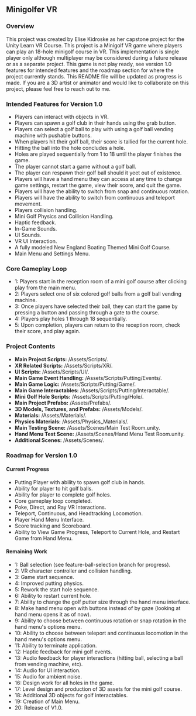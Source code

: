 ## Minigolfer VR

### Overview
This project was created by Elise Kidroske as her capstone project for the Unity Learn VR Course. This project is a Minigolf VR game where players can play an 18-hole minigolf course in VR. This implementation is single player only although multiplayer may be considered during a future release or as a separate project.
This game is not play ready, see version 1.0 features for intended features and the roadmap section for where the project currently stands. This README file will be updated as progress is made. If you are a 3D artist or animator and would like to collaborate on this project, please feel free to reach out to me.

### Intended Features for Version 1.0
- Players can interact with objects in VR.
- Players can spawn a golf club in their hands using the grab button.
- Players can select a golf ball to play with using a golf ball vending machine with pushable buttons.
- When players hit their golf ball, their score is tallied for the current hole.
- Hitting the ball into the hole concludes a hole.
- Holes are played sequentially from 1 to 18 until the player finishes the game.
- The player cannot start a game without a golf ball.
- The player can respawn their golf ball should it yeet out of existence.
- Players will have a hand menu they can access at any time to change game settings, restart the game, view their score, and quit the game.
- Players will have the ability to switch from snap and continuous rotation.
- Players will have the ability to switch from continuous and teleport movement.
- Players collision handling.
- Mini Golf Physics and Collision Handling.
- Haptic feedback.
- In-Game Sounds.
- UI Sounds.
- VR UI Interaction.
- A fully modeled New England Boating Themed Mini Golf Course.
- Main Menu and Settings Menu.

### Core Gameplay Loop
- 1: Players start in the reception room of a mini golf course after clicking play from the main menu.
- 2: Players select one of six colored golf balls from a golf ball vending machine.
- 3: Once players have selected their ball, they can start the game by pressing a button and passing through a gate to the course.
- 4: Players play holes 1 through 18 sequentially.
- 5: Upon completion, players can return to the reception room, check their score, and play again.

### Project Contents
- **Main Project Scripts:** /Assets/Scripts/.
- **XR Related Scripts:** /Assets/Scripts/XR/.
- **UI Scripts:** /Assets/Scripts/UI/.
- **Main Game Event Handling:** /Assets/Scripts/Putting/Events/.
- **Main Game Logic:** /Assets/Scripts/Putting/Game/.
- **Main Game Interactables:** /Assets/Scripts/Putting/Interactable/.
- **Mini Golf Hole Scripts:** /Assets/Scripts/Putting/Hole/.
- **Main Project Prefabs:** /Assets/Prefabs/.
- **3D Models, Textures, and Prefabs:** /Assets/Models/.
- **Materials:** /Assets/Materials/.
- **Physics Materials:** /Assets/Physics_Materials/.
- **Main Testing Scene:** /Assets/Scenes/Main Test Room.unity.
- **Hand Menu Test Scene:** /Assets/Scenes/Hand Menu Test Room.unity.
- **Additional Scenes:** /Assets/Scenes/.

### Roadmap for Version 1.0
#### Current Progress
- Putting Player with ability to spawn golf club in hands.
- Ability for player to hit golf balls.
- Ability for player to complete golf holes.
- Core gameplay loop completed.
- Poke, Direct, and Ray VR Interactions.
- Teleport, Continuous, and Headtracking Locomotion.
- Player Hand Menu Interface.
- Score tracking and Scoreboard.
- Ability to View Game Progress, Teleport to Current Hole, and Restart Game from Hand Menu.

#### Remaining Work 
- 1: Ball selection (see feature-ball-selection branch for progress).
- 2: VR character controller and collision handling.
- 3: Game start sequence.
- 4: Improved putting physics.
- 5: Rework the start hole sequence.
- 6: Ability to restart current hole.
- 7: Ability to change the golf putter size through the hand menu interface.
- 8: Make hand menu open with buttons instead of by gaze (looking at hand menu opens it as of now).
- 9: Ability to choose between continuous rotation or snap rotation in the hand menu's options menu.
- 10: Ability to choose between teleport and continuous locomotion in the hand menu's options menu.
- 11: Ability to terminate application.
- 12: Haptic feedback for mini golf events.
- 13: Audio feedback for player interactions (hitting ball, selecting a ball from vending machine, etc).
- 14: Audio for UI interaction.
- 15: Audio for ambient noise.
- 16: Design work for all holes in the game.
- 17: Level design and production of 3D assets for the mini golf course.
- 18: Additional 3D objects for golf interactables.
- 19: Creation of Main Menu.
- 20: Release of V1.0.

